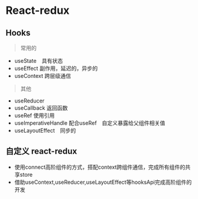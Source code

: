 # React-redux

## Hooks
> 常用的
+ useState　具有状态
+ useEffect 副作用，延迟的，异步的
+ useContext 跨层级通信

>其他
+ useReducer
+ useCallback 返回函数
+ useRef 使用引用
+ useImperativeHandle 配合useRef　自定义暴露给父组件相关值
+ useLayoutEffect　同步的

## 自定义 react-redux
+ 使用connect高阶组件的方式，搭配context跨组件通信，完成所有组件的共享store
+ 借助useContext,useReducer,useLayoutEffect等hooksApi完成高阶组件的开发

